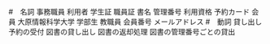 #　名詞
事務職員
利用者
学生証
職員証
書名
管理番号
利用資格
予約カード
会員
大原情報科学大学
学部生
教職員
会員番号
メールアドレス
#　動詞
貸し出し予約の受付
図書の貸し出し
図書の返却処理
図書の管理番号ごとの貸出
